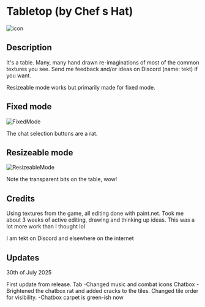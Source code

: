 # Tabletop (by Chef s Hat)

![icon](https://i.imgur.com/CPob1e2.png)

## Description

It's a table. Many, many hand drawn re-imaginations of most of the common textures you see. Send me feedback and/or ideas on Discord (name: tekt) if you want. 

Resizeable mode works but primarily made for fixed mode. 

## Fixed mode
![FixedMode](https://i.imgur.com/8x5Rnya.png)

The chat selection buttons are a rat.

## Resizeable mode
![ResizeableMode](https://i.imgur.com/M2xslNp.png)

Note the transparent bits on the table, wow!

## Credits
Using textures from the game, all editing done with paint.net. Took me about 3 weeks of active editing, drawing and thinking up ideas. This was a lot more work than I thought lol

I am tekt on Discord and elsewhere on the internet

## Updates
30th of July 2025

First update from release.
Tab
-Changed music and combat icons
Chatbox
-Brightened the chatbox rat and added cracks to the tiles. Changed tile order for visibility.
-Chatbox carpet is green-ish now